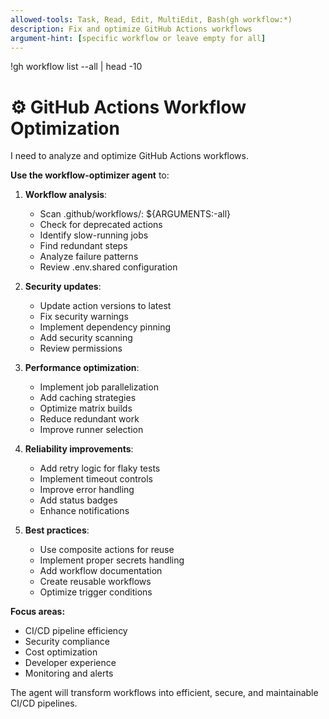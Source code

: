 ```yaml
---
allowed-tools: Task, Read, Edit, MultiEdit, Bash(gh workflow:*)
description: Fix and optimize GitHub Actions workflows
argument-hint: [specific workflow or leave empty for all]
---
```

!gh workflow list --all | head -10

# ⚙️ GitHub Actions Workflow Optimization

I need to analyze and optimize GitHub Actions workflows.

**Use the workflow-optimizer agent** to:

1. **Workflow analysis**:
   - Scan .github/workflows/: ${ARGUMENTS:-all}
   - Check for deprecated actions
   - Identify slow-running jobs
   - Find redundant steps
   - Analyze failure patterns
   - Review .env.shared configuration

2. **Security updates**:
   - Update action versions to latest
   - Fix security warnings
   - Implement dependency pinning
   - Add security scanning
   - Review permissions

3. **Performance optimization**:
   - Implement job parallelization
   - Add caching strategies
   - Optimize matrix builds
   - Reduce redundant work
   - Improve runner selection

4. **Reliability improvements**:
   - Add retry logic for flaky tests
   - Implement timeout controls
   - Improve error handling
   - Add status badges
   - Enhance notifications

5. **Best practices**:
   - Use composite actions for reuse
   - Implement proper secrets handling
   - Add workflow documentation
   - Create reusable workflows
   - Optimize trigger conditions

**Focus areas:**
- CI/CD pipeline efficiency
- Security compliance
- Cost optimization
- Developer experience
- Monitoring and alerts

The agent will transform workflows into efficient, secure, and maintainable CI/CD pipelines.
